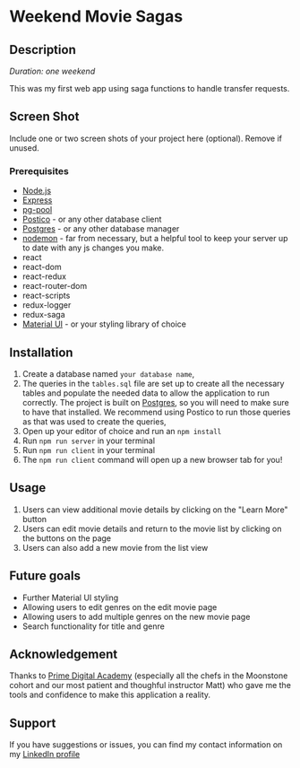 
# Weekend Movie Sagas

## Description

_Duration: one weekend_

This was my first web app using saga functions to handle transfer requests. 

## Screen Shot

Include one or two screen shots of your project here (optional). Remove if unused.

### Prerequisites

- [Node.js](https://nodejs.org/en/)
- [Express](https://expressjs.com/)
- [pg-pool](https://www.npmjs.com/package/pg-pool)
- [Postico](https://eggerapps.at/postico/v1.php) - or any other database client
- [Postgres](https://www.postgresql.org/) - or any other database manager
- [nodemon](https://www.npmjs.com/package/nodemon) - far from necessary, but a helpful tool to keep your server up to date with any js changes you make.
- react 
- react-dom
- react-redux
- react-router-dom
- react-scripts
- redux-logger
- redux-saga
- [Material UI](https://mui.com/material-ui/getting-started/) - or your styling library of choice


## Installation

1. Create a database named `your database name`,
2. The queries in the `tables.sql` file are set up to create all the necessary tables and populate the needed data to allow the application to run correctly. The project is built on [Postgres](https://www.postgresql.org/download/), so you will need to make sure to have that installed. We recommend using Postico to run those queries as that was used to create the queries, 
3. Open up your editor of choice and run an `npm install`
4. Run `npm run server` in your terminal
5. Run `npm run client` in your terminal
6. The `npm run client` command will open up a new browser tab for you!

## Usage

1. Users can view additional movie details by clicking on the "Learn More" button 
2. Users can edit movie details and return to the movie list by clicking on the buttons on the page
3. Users can also add a new movie from the list view

## Future goals
* Further Material UI styling
* Allowing users to edit genres on the edit movie page
* Allowing users to add multiple genres on the new movie page
* Search functionality for title and genre

## Acknowledgement
Thanks to [Prime Digital Academy](www.primeacademy.io) (especially all the chefs in the Moonstone cohort and our most patient and thoughful instructor Matt) who gave me the tools and confidence to make this application a reality.

## Support
If you have suggestions or issues, you can find my contact information on my [LinkedIn profile](https://www.linkedin.com/in/james-d-t-woods/)
